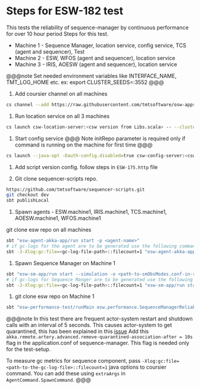 # Steps for ESW-182 test
This tests the reliability of sequence-manager by continuous performance for over 10 hour period
Steps for this test.

* Machine 1 - Sequence Manager, location service, config service, TCS (agent and sequencer), Test
* Machine 2 - ESW, WFOS (agent and sequencer), location service
* Machine 3 - IRIS, AOESW (agent and sequencer), location service

@@@note Set needed environment variables like INTERFACE_NAME, TMT_LOG_HOME etc. ex:
export CLUSTER_SEEDS=<ip>:3552 @@@

1. Add coursier channel on all machines
```bash
cs channel --add https://raw.githubusercontent.com/tmtsoftware/osw-apps/master/apps.prod.json
```

1. Run location service on all 3 machines

```bash
cs launch csw-location-server:<csw version from Libs.scala> -- --clusterPort=3552
```

1. Start config service
@@@ Note
initRepo parameter is required only if command is running on the machine for first time
@@@

```bash
cs launch --java-opt -Dauth-config.disabled=true csw-config-server:<csw version from Libs.scala> -- --initRepo
```

1. Add script version config. follow steps in `ESW-175.http` file

1. Git clone sequencer-scripts repo.
```bash
https://github.com/tmtsoftware/sequencer-scripts.git
git checkout dev
sbt publishLocal
```

1. Spawn agents - ESW.machine1, IRIS.machine1, TCS.machine1, AOESW.machine1, WFOS.machine1

git clone esw repo on all machines

```bash
sbt "esw-agent-akka-app/run start -p <agent-name>"
# if gc-logs for the agent are to be generated use the following command
sbt -J-Xlog:gc:file=<gc-log-file-path>::filecount=1 "esw-agent-akka-app/run start -p <agent-name>"
```

1. Spawn Sequence Manager on Machine 1

```bash
sbt "esw-sm-app/run start --simulation -o <path-to-smObsModes.conf-in-resource-folder>"
# if gc-logs for Sequence Manger are to be generated use the following command
sbt -J-Xlog:gc:file=<gc-log-file-path>::filecount=1 "esw-sm-app/run start --simulation -o <path-to-smObsModes.conf-in-resource-folder>"
```

1. git clone esw repo on Machine 1

```bash
sbt "esw-performance-test/runMain esw.performance.SequenceManagerReliabilityTest"
```

@@@note
In this test there are frequent actor-system restart and shutdown calls with an interval of 5 seconds.
This causes actor-system to get quarantined, this has been explained in this [issue](https://github.com/akka/akka/issues/30054) 
Add this `akka.remote.artery.advanced.remove-quarantined-association-after = 10s` flag in the application.conf of 
sequence-manager. This flag is needed only for the test-setup.

To measure gc metrics for sequence component, pass `-Xlog:gc:file=<path-to-the-gc-log-file>::filecount=1` java options to coursier command. You can add these using `extraArgs`
in `AgentCommand.SpawnCommand`.
@@@
